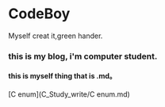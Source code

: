 # CodeBoy
Myself creat it,green hander.
### this is my blog, i'm computer student.

#### this is myself thing that is .md。
[C enum](C_Study_write/C enum.md)